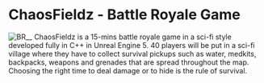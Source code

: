 # ChaosFieldz - Battle Royale Game
![BR__](https://github.com/rouaabidi88/ChaosFieldz/assets/83541967/89a4c8dc-b0d1-4ef7-970b-2b33c5de9515)
ChaosFieldz is a 15-mins battle royale game in a sci-fi style developed fully in C++ in Unreal Engine 5. 40 players will be put in a sci-fi village where they have to collect survival pickups such as water, medkits, backpacks, weapons and grenades that are spread throughout the map. Choosing the right time to deal damage or to hide is the rule of survival.


       
